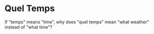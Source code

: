 # Quel Temps

If "temps" means "time", why does "quel temps" mean "what weather" instead of
"what time"?

